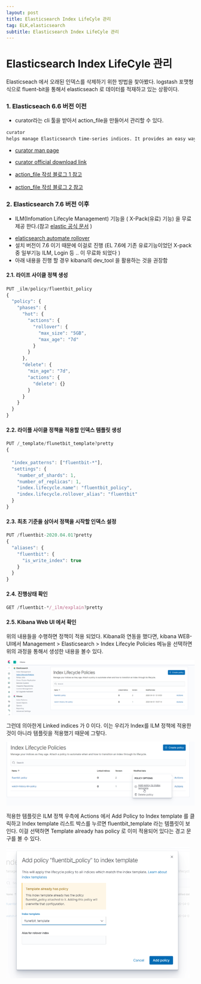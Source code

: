 ```yaml
---
layout: post
title: Elasticsearch Index LifeCyle 관리
tag: ELK,elasticsearch
subtitle: Elasticsearch Index LifeCyle 관리
---
```


# Elasticsearch Index LifeCyle 관리

Elasticseach 에서 오래된 인덱스를 삭제하기 위한 방법을 찾아봤다. logstash 포맷형식으로 fluent-bit을 통해서 elasticseach 로 데이터를 적재하고 있는 상황이다.



### 1.  Elasticseach 6.6 버전 이전

 - curator라는 cli 툴을 받아서 action_file을 만들어서 관리할 수 있다.

~~~bash
curator
helps manage Elasticsearch time-series indices. It provides an easy way to perform index administration tasks, such as managing aliases, optimizing indices, changing the replica count and modifying index allocation using routing tags.
~~~

* [curator man page](https://manpages.debian.org/testing/elasticsearch-curator/curator_cli.1.en.html)

* [curator official download link](https://www.elastic.co/guide/en/elasticsearch/client/curator/current/yum-repository.html#_signing_key_2)

* [action_file 작성 블로그 1 참고](https://cyuu.tistory.com/157)
* [action_file 작성 블로그 2 참고](https://bkjeon1614.tistory.com/317)



### 2. Elasticsearch 7.6 버전 이후

- ILM(Infomation Lifecyle Management) 기능을 ( X-Pack(유료) 기능) 을 무료 제공 한다.(참고 [elastic 공식 문서](https://www.elastic.co/guide/en/elasticsearch/reference/current/index-lifecycle-management.html#index-lifecycle-management) )

*  [elaticsearch automate rollover](https://www.elastic.co/guide/en/elasticsearch/reference/current/getting-started-index-lifecycle-management.html#ilm-gs-apply-policy)
*  설치 버전이 7.6 이기 때문에 이걸로 진행 (EL 7.6에 기존 유료기능이었던 X-pack 중 일부기능 ILM, Login 등 .. 이 무료화 되었다 )
*  아래 내용을 진행 할 경우 kibana의 dev_tool 을 활용하는 것을 권장함

#### 2.1. 라이프 사이클 정책 생성

~~~javascript
PUT _ilm/policy/fluentbit_policy
{
  "policy": {
    "phases": {
      "hot": {                      
        "actions": {
          "rollover": {
            "max_size": "5GB",
            "max_age": "7d"
          }
        }
      },
      "delete": {
        "min_age": "7d",       
        "actions": {
          "delete": {}              
        }
      }
    }
  }
}
~~~



#### 2.2. 라이플 사이클 정책을 적용할 인덱스 템플릿 생성

~~~javascript
PUT /_template/flunetbit_template?pretty
{

  "index_patterns": ["fluentbit-*"],                 
  "settings": {
    "number_of_shards": 1,
    "number_of_replicas": 1,
    "index.lifecycle.name": "fluentbit_policy",      
    "index.lifecycle.rollover_alias": "fluentbit"    
  }
}
~~~



#### 2.3.  최초 기준을 삼아서 정책을 시작할 인덱스 설정

~~~javascript
PUT /fluentbit-2020.04.01?pretty
{
  "aliases": {
    "fluentbit": {
      "is_write_index": true
    }
  }
}
~~~



#### 2.4. 진행상태 확인

~~~javascript
GET /fluentbit-*/_ilm/explain?pretty
~~~



#### 2.5. Kibana Web UI 에서 확인

위의 내용들을 수행하면 정책이 적용 되었다.  Kibana와 연동을 했다면, kibana WEB-UI에서 Management > Elasticsearch > Index Lifecyle Policies 메뉴을 선택하면 위의 과정을 통해서 생성한 내용을 볼수 있다.

<img src="./img/2020-04-01 15_47_29-Kibana.png" alt="2020-04-01 15_47_29-Kibana" style="zoom:50%;" />

그런데 의아한게 Linked indices 가 0 이다. 이는 우리가 Index를 ILM 정책에 적용한 것이 아니라 템플릿을 적용했기 때문에 그렇다. 

<img src="./img/2020-04-01 15_47_50-Kibana.png" alt="2020-04-01 15_47_50-Kibana" style="zoom:50%;" />

적용한 템플릿은 ILM 정책 우측에 Actions 에서 Add Policy to Index template 를 클릭하고 Index template 리스트 박스를 누르면 fluentbit_template 라는 템플릿이 보인다. 이걸 선택하면 Template already has policy 로 이미 적용되어 있다는 경고 문구를 볼 수 있다. 

<img src="./img/2020-04-01 15_48_15-Kibana.png" alt="2020-04-01 15_48_15-Kibana" style="zoom:50%;" />






